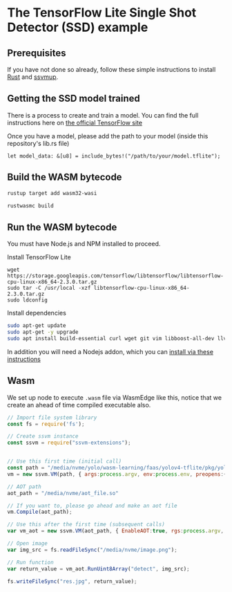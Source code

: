 # The TensorFlow Lite Single Shot Detector (SSD) example

## Prerequisites

If you have not done so already, follow these simple instructions to install [Rust](https://www.rust-lang.org/tools/install) and [ssvmup](https://www.secondstate.io/articles/ssvmup/).

## Getting the SSD model trained

There is a process to create and train a model. You can find the full instructions here on [the official TensorFlow site](https://www.tensorflow.org/lite/tutorials/model_maker_object_detection)

Once you have a model, please add the path to your model (inside this repository's lib.rs file)

```
let model_data: &[u8] = include_bytes!("/path/to/your/model.tflite");
```

## Build the WASM bytecode

```bash
rustup target add wasm32-wasi
```

```bash
rustwasmc build
```

## Run the WASM bytecode

You must have Node.js and NPM installed to proceed.

Install TensorFlow Lite

```
wget https://storage.googleapis.com/tensorflow/libtensorflow/libtensorflow-cpu-linux-x86_64-2.3.0.tar.gz
sudo tar -C /usr/local -xzf libtensorflow-cpu-linux-x86_64-2.3.0.tar.gz
sudo ldconfig
```

Install dependencies

```bash
sudo apt-get update
sudo apt-get -y upgrade
sudo apt install build-essential curl wget git vim libboost-all-dev llvm-dev liblld-10-dev
```

In addition you will need a Nodejs addon, which you can [install via these instructions](https://github.com/second-state/wasm-joey/blob/master/documentation/installation.md#ssvm-nodejs-add-on)


## Wasm

We set up node to execute `.wasm` file via WasmEdge like this, notice that we create an ahead of time compiled executable also.

```javascript
// Import file system library
const fs = require('fs');

// Create ssvm instance
const ssvm = require("ssvm-extensions");


// Use this first time (initial call)
const path = "/media/nvme/yolo/wasm-learning/faas/yolov4-tflite/pkg/yolo_tflite_lib_bg.wasm";
vm = new ssvm.VM(path, { args:process.argv, env:process.env, preopens:{"/": "/tmp"} });

// AOT path
aot_path = "/media/nvme/aot_file.so"

// If you want to, please go ahead and make an aot file
vm.Compile(aot_path);

// Use this after the first time (subsequent calls)
var vm_aot = new ssvm.VM(aot_path, { EnableAOT:true, rgs:process.argv, env:process.env, preopens:{"/": "/tmp"} });

// Open image
var img_src = fs.readFileSync("/media/nvme/image.png");

// Run function
var return_value = vm_aot.RunUint8Array("detect", img_src);

fs.writeFileSync("res.jpg", return_value);

```
